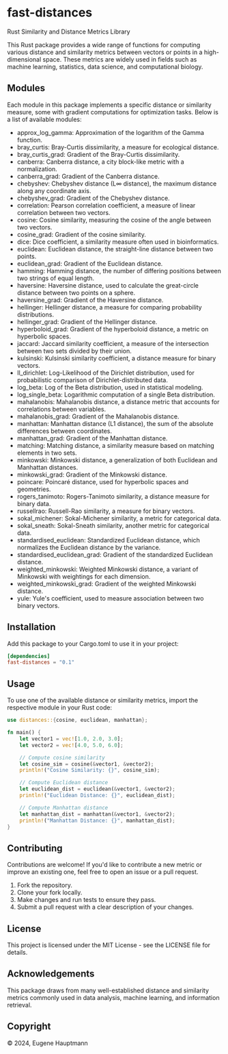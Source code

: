# fast-distances

Rust Similarity and Distance Metrics Library

This Rust package provides a wide range of functions for computing various distance and similarity metrics between vectors or points in a high-dimensional space. These metrics are widely used in fields such as machine learning, statistics, data science, and computational biology.

## Modules

Each module in this package implements a specific distance or similarity measure, some with gradient computations for optimization tasks. Below is a list of available modules:

* approx_log_gamma: Approximation of the logarithm of the Gamma function.
* bray_curtis: Bray-Curtis dissimilarity, a measure for ecological distance.
* bray_curtis_grad: Gradient of the Bray-Curtis dissimilarity.
* canberra: Canberra distance, a city block-like metric with a normalization.
* canberra_grad: Gradient of the Canberra distance.
* chebyshev: Chebyshev distance (L∞ distance), the maximum distance along any coordinate axis.
* chebyshev_grad: Gradient of the Chebyshev distance.
* correlation: Pearson correlation coefficient, a measure of linear correlation between two vectors.
* cosine: Cosine similarity, measuring the cosine of the angle between two vectors.
* cosine_grad: Gradient of the cosine similarity.
* dice: Dice coefficient, a similarity measure often used in bioinformatics.
* euclidean: Euclidean distance, the straight-line distance between two points.
* euclidean_grad: Gradient of the Euclidean distance.
* hamming: Hamming distance, the number of differing positions between two strings of equal length.
* haversine: Haversine distance, used to calculate the great-circle distance between two points on a sphere.
* haversine_grad: Gradient of the Haversine distance.
* hellinger: Hellinger distance, a measure for comparing probability distributions.
* hellinger_grad: Gradient of the Hellinger distance.
* hyperboloid_grad: Gradient of the hyperboloid distance, a metric on hyperbolic spaces.
* jaccard: Jaccard similarity coefficient, a measure of the intersection between two sets divided by their union.
* kulsinski: Kulsinski similarity coefficient, a distance measure for binary vectors.
* ll_dirichlet: Log-Likelihood of the Dirichlet distribution, used for probabilistic comparison of Dirichlet-distributed data.
* log_beta: Log of the Beta distribution, used in statistical modeling.
* log_single_beta: Logarithmic computation of a single Beta distribution.
* mahalanobis: Mahalanobis distance, a distance metric that accounts for correlations between variables.
* mahalanobis_grad: Gradient of the Mahalanobis distance.
* manhattan: Manhattan distance (L1 distance), the sum of the absolute differences between coordinates.
* manhattan_grad: Gradient of the Manhattan distance.
* matching: Matching distance, a similarity measure based on matching elements in two sets.
* minkowski: Minkowski distance, a generalization of both Euclidean and Manhattan distances.
* minkowski_grad: Gradient of the Minkowski distance.
* poincare: Poincaré distance, used for hyperbolic spaces and geometries.
* rogers_tanimoto: Rogers-Tanimoto similarity, a distance measure for binary data.
* russellrao: Russell-Rao similarity, a measure for binary vectors.
* sokal_michener: Sokal-Michener similarity, a metric for categorical data.
* sokal_sneath: Sokal-Sneath similarity, another metric for categorical data.
* standardised_euclidean: Standardized Euclidean distance, which normalizes the Euclidean distance by the variance.
* standardised_euclidean_grad: Gradient of the standardized Euclidean distance.
* weighted_minkowski: Weighted Minkowski distance, a variant of Minkowski with weightings for each dimension.
* weighted_minkowski_grad: Gradient of the weighted Minkowski distance.
* yule: Yule's coefficient, used to measure association between two binary vectors.


## Installation

Add this package to your Cargo.toml to use it in your project:

```toml
[dependencies]
fast-distances = "0.1"
```

## Usage

To use one of the available distance or similarity metrics, import the respective module in your Rust code:

```rust
use distances::{cosine, euclidean, manhattan};

fn main() {
    let vector1 = vec![1.0, 2.0, 3.0];
    let vector2 = vec![4.0, 5.0, 6.0];

    // Compute cosine similarity
    let cosine_sim = cosine(&vector1, &vector2);
    println!("Cosine Similarity: {}", cosine_sim);

    // Compute Euclidean distance
    let euclidean_dist = euclidean(&vector1, &vector2);
    println!("Euclidean Distance: {}", euclidean_dist);

    // Compute Manhattan distance
    let manhattan_dist = manhattan(&vector1, &vector2);
    println!("Manhattan Distance: {}", manhattan_dist);
}
```

## Contributing

Contributions are welcome! If you'd like to contribute a new metric or improve an existing one, feel free to open an issue or a pull request.

1. Fork the repository.
2. Clone your fork locally.
3. Make changes and run tests to ensure they pass.
4. Submit a pull request with a clear description of your changes.

## License

This project is licensed under the MIT License - see the LICENSE file for details.

## Acknowledgements

This package draws from many well-established distance and similarity metrics commonly used in data analysis, machine learning, and information retrieval.

## Copyright

© 2024, Eugene Hauptmann